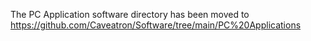 The PC Application software directory has been moved to https://github.com/Caveatron/Software/tree/main/PC%20Applications
